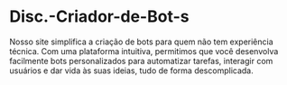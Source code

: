 # Disc.-Criador-de-Bot-s
Nosso site simplifica a criação de bots para quem não tem experiência técnica. Com uma plataforma intuitiva, permitimos que você desenvolva facilmente bots personalizados para automatizar tarefas, interagir com usuários e dar vida às suas ideias, tudo de forma descomplicada.

